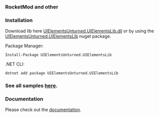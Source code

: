 ### RocketMod and other

### Installation
Download lib here [UIElementsUnturned.UIElementsLib.dll](https://github.com/sunnamed434/UIElementsUnturned/releases) or by using the [UIElementsUnturned.UIElementsLib](https://www.nuget.org/packages/UIElementsUnturned.UIElementsLib/) nuget package.

Package Manager:
````
Install-Package UIElementsUnturned.UIElementsLib
````

.NET CLI:
````
dotnet add package UIElementsUnturned.UIElementsLib
````

### See all samples [here](https://github.com/sunnamed434/UIElementsUnturned/tree/main/Samples/RocketMod).

### Documentation
Please check out the [documentation](https://sunnamed.gitbook.io/uielementsunturned/).